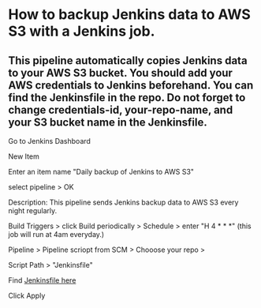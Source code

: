 # How to backup Jenkins data to AWS S3 with a Jenkins job.
## This pipeline automatically copies Jenkins data to your AWS S3 bucket. You should add your AWS credentials to Jenkins beforehand. You can find the Jenkinsfile in the repo. Do not forget to change credentials-id, your-repo-name, and your S3 bucket name in the Jenkinsfile.

Go to Jenkins Dashboard

New Item

Enter an item name "Daily backup of Jenkins to AWS S3"

select pipeline > OK

Description: This pipeline sends Jenkins backup data to AWS S3 every night regularly.

Build Triggers > click Build periodically > Schedule > enter "H 4 * * *" 
(this job will run at 4am everyday.)

Pipeline > Pipeline scriopt from SCM > Chooose your repo > 

Script Path > "Jenkinsfile"

Find [Jenkinsfile here](/Jenkinsfile)

Click Apply
